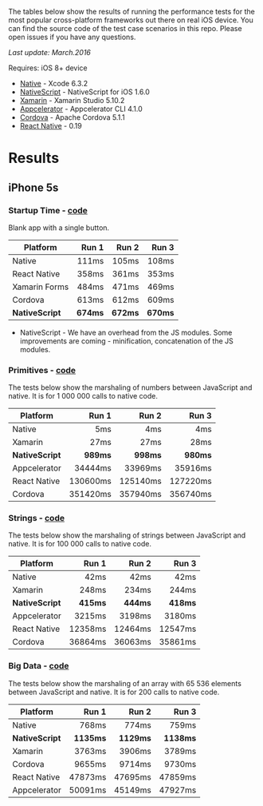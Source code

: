 The tables below show the results of running the performance tests for the most popular cross-platform frameworks out there on real iOS device.
You can find the source code of the test case scenarios in this repo. Please open issues if you have any questions.

*Last update: March.2016*

Requires: iOS 8+ device

* [Native](https://developer.apple.com/xcode/) - Xcode 6.3.2
* [NativeScript](https://www.nativescript.org/) - NativeScript for iOS 1.6.0
* [Xamarin](http://xamarin.com/studio) - Xamarin Studio 5.10.2
* [Appcelerator](http://docs.appcelerator.com/platform/latest/#!/guide/Appcelerator_Command-Line_Interface_Reference) - Appcelerator CLI 4.1.0
* [Cordova](https://cordova.apache.org/) - Apache Cordova 5.1.1
* [React Native](https://facebook.github.io/react-native/) - 0.19

# Results

## iPhone 5s

### Startup Time - [code](https://github.com/NativeScript/sample-iOS-Profiling/blob/performance-tests/NativeScript/bootstrap.js#L1)
Blank app with a single button.

| Platform     | Run 1      | Run 2      | Run 3      |
| ------------ | ---------: | ---------: | ---------: |
| Native       | 111ms      | 105ms      | 108ms      |
| React Native | 358ms      | 361ms      | 353ms      |
| Xamarin Forms| 484ms      | 471ms      | 469ms      |
| Cordova      | 613ms      | 612ms      | 609ms      |
| **NativeScript** | **674ms**      | **672ms**      | **670ms**      |

* NativeScript - We have an overhead from the JS modules. Some improvements are coming - minification, concatenation of the JS modules.

### Primitives - [code](https://github.com/NativeScript/sample-iOS-Profiling/blob/performance-tests/NativeScript/bootstrap.js#L10)
The tests below show the marshaling of numbers between JavaScript and native. It is for 1 000 000 calls to native code.

| Platform     | Run 1      | Run 2      | Run 3      |
| ------------ | ---------: | ---------: | ---------: |
| Native       | 5ms        | 4ms        | 4ms        |
| Xamarin      | 27ms       | 27ms       | 28ms       |
| **NativeScript** | **989ms**      | **998ms**      | **980ms**      |
| Appcelerator | 34444ms    | 33969ms    | 35916ms    |
| React Native | 130600ms   | 125140ms   | 127220ms   |
| Cordova      | 351420ms   | 357940ms   | 356740ms   |

### Strings - [code](https://github.com/NativeScript/sample-iOS-Profiling/blob/performance-tests/NativeScript/bootstrap.js#L17)
The tests below show the marshaling of strings between JavaScript and native. It is for 100 000 calls to native code.

| Platform     | Run 1      | Run 2      | Run 3      |
| ------------ | ---------: | ---------: | ---------: |
| Native       | 42ms       | 42ms       | 42ms       |
| Xamarin      | 248ms      | 234ms      | 244ms      |
| **NativeScript** | **415ms**      | **444ms**      | **418ms**      |
| Appcelerator | 3215ms     | 3198ms     | 3180ms     |
| React Native | 12358ms    | 12464ms    | 12547ms    |
| Cordova      | 36864ms    | 36063ms    | 35861ms    |

### Big Data - [code](https://github.com/NativeScript/sample-iOS-Profiling/blob/performance-tests/NativeScript/bootstrap.js#L31)
The tests below show the marshaling of an array with 65 536 elements between JavaScript and native. It is for 200 calls to native code.

| Platform     | Run 1      | Run 2      | Run 3      |
| ------------ | ---------: | ---------: | ---------: |
| Native       | 768ms      | 774ms      | 759ms      |
| **NativeScript** | **1135ms**     | **1129ms**     | **1138ms**     |
| Xamarin      | 3763ms     | 3906ms     | 3789ms     |
| Cordova      | 9655ms     | 9714ms     | 9730ms     |
| React Native | 47873ms    | 47695ms    | 47859ms    |
| Appcelerator | 50091ms    | 45149ms    | 47927ms    |
